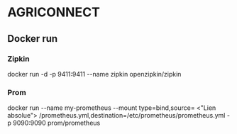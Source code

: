 # AGRICONNECT

## Docker run 
### Zipkin
docker run -d -p 9411:9411 --name zipkin openzipkin/zipkin

### Prom
docker run --name my-prometheus --mount type=bind,source= <"Lien absolue"> /prometheus.yml,destination=/etc/prometheus/prometheus.yml -p 9090:9090 prom/prometheus

